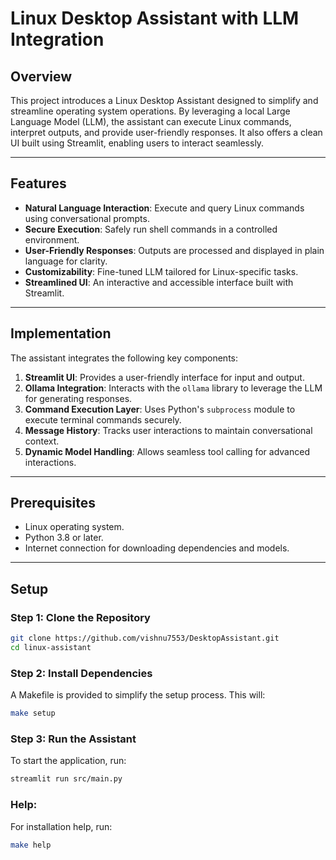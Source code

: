 # Linux Desktop Assistant with LLM Integration

## Overview
This project introduces a Linux Desktop Assistant designed to simplify and streamline operating system operations. By leveraging a local Large Language Model (LLM), the assistant can execute Linux commands, interpret outputs, and provide user-friendly responses. It also offers a clean UI built using Streamlit, enabling users to interact seamlessly.

---

## Features
- **Natural Language Interaction**: Execute and query Linux commands using conversational prompts.
- **Secure Execution**: Safely run shell commands in a controlled environment.
- **User-Friendly Responses**: Outputs are processed and displayed in plain language for clarity.
- **Customizability**: Fine-tuned LLM tailored for Linux-specific tasks.
- **Streamlined UI**: An interactive and accessible interface built with Streamlit.

---

## Implementation
The assistant integrates the following key components:
1. **Streamlit UI**: Provides a user-friendly interface for input and output.
2. **Ollama Integration**: Interacts with the `ollama` library to leverage the LLM for generating responses.
3. **Command Execution Layer**: Uses Python's `subprocess` module to execute terminal commands securely.
4. **Message History**: Tracks user interactions to maintain conversational context.
5. **Dynamic Model Handling**: Allows seamless tool calling for advanced interactions.

---

## Prerequisites
- Linux operating system.
- Python 3.8 or later.
- Internet connection for downloading dependencies and models.

---

## Setup

### Step 1: Clone the Repository
```bash
git clone https://github.com/vishnu7553/DesktopAssistant.git
cd linux-assistant
```

### Step 2: Install Dependencies
A Makefile is provided to simplify the setup process. This will:
```bash
make setup
```

### Step 3: Run the Assistant
To start the application, run:
```bash
streamlit run src/main.py
```
### Help:
For installation help, run:
```bash
make help
```
